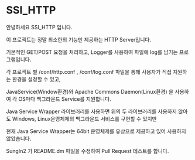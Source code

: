 # SSI_HTTP

안녕하세요 SSI_HTTP 입니다.

이 프로젝트는 정말 최소한의 기능만 제공하는 HTTP Server입니다.

기본적인 GET/POST 요청을 처리하고, Logger를 사용하여 파일에 log를 남기는 프로그램입니다.

각 프로젝트 별 /conf/http.conf , /conf/log.conf 파일을 통해 사용자가 직접 지원하는 환경을 설정할 수 있고, 

JavaService(Window환경)와 Apache Commons Daemon(Linux환경) 을 사용하여 각 OS마다 백그라운드 Service를 지원합니다.

Java Service Wrapper 라이브러리를 사용하면 위의 두 라이브러리를 사용하지 않아도 Windows, Linux운영체제의 백그라운드 서비스를 구현할 수 있지만

현재 Java Service Wrapper는 64bit 운영체제를 유상으로 제공하고 있어 사용하지 않았습니다.

SungIn2 가 README.dm 파일을 수정하여 Pull Request 테스트를 합니다.
